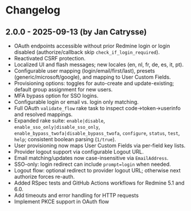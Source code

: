 # Changelog

## 2.0.0 - 2025-09-13 (by Jan Catrysse)
- OAuth endpoints accessible without prior Redmine login or login disabled (authorize/callback skip `check_if_login_required`).
- Reactivated CSRF protection.
- Localized UI and flash messages; new locales (en, nl, fr, de, es, it, pt).
- Configurable user mapping (login/email/first/last), presets (generic/microsoft/google), and mapping to User Custom Fields.
- Provisioning options: toggles for auto-create and update-existing; default group assignment for new users.
- MFA bypass option for SSO logins.
- Configurable login or email vs. login only matching.
- Full OAuth `validate_flow` rake task to inspect code→token→userinfo and resolved mappings.
- Expanded rake suite: `enable|disable`, `enable_sso_only|disable_sso_only`, `enable_bypass_twofa|disable_bypass_twofa`,
  `configure`, `status`, `test`, `help`; consistent boolean parsing (`1/true`).
- User provisioning now maps User Custom Fields via per-field key lists.
- Provider logout support via configurable Logout URL.
- Email matching/updates now case-insensitive via `EmailAddress`.
- SSO-only: login redirect can include `prompt=login` when needed.
- Logout flow: optional redirect to provider logout URL; otherwise next authorize forces re-auth.
- Added RSpec tests and GitHub Actions workflows for Redmine 5.1 and 6.0.
- Add timeouts and error handling for HTTP requests
- Implement PKCE support in OAuth flow
